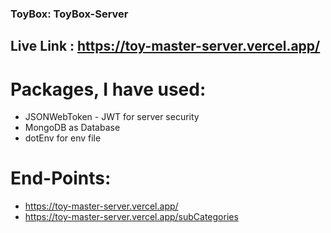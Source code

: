 ### ToyBox: ToyBox-Server

## Live Link : https://toy-master-server.vercel.app/

# Packages, I have used:
* JSONWebToken - JWT for server security
* MongoDB as Database 
* dotEnv for env file

# End-Points:
* https://toy-master-server.vercel.app/
* https://toy-master-server.vercel.app/subCategories
